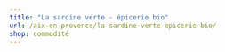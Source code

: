 ```yaml
---
title: "La sardine verte - épicerie bio"
url: /aix-en-provence/la-sardine-verte-epicerie-bio/
shop: commodité
---
```

